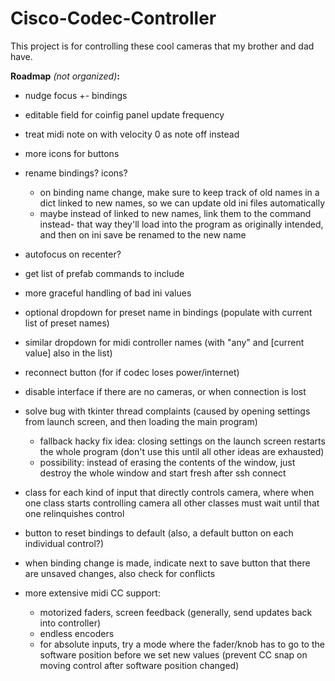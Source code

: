 # Cisco-Codec-Controller

This project is for controlling these cool cameras that my brother and dad have.


**Roadmap** *(not organized)***:**

* nudge focus +- bindings

* editable field for coinfig panel update frequency
* treat midi note on with velocity 0 as note off instead
* more icons for buttons
* rename bindings? icons?
    * on binding name change, make sure to keep track of old names in a dict linked to new names, so we can update old ini files automatically
    * maybe instead of linked to new names, link them to the command instead- that way they'll load into the program as originally intended, and then on ini save be renamed to the new name
* autofocus on recenter?
* get list of prefab commands to include

* more graceful handling of bad ini values

* optional dropdown for preset name in bindings (populate with current list of preset names)
* similar dropdown for midi controller names (with "any" and [current value] also in the list)
* reconnect button (for if codec loses power/internet)
* disable interface if there are no cameras, or when connection is lost

* solve bug with tkinter thread complaints (caused by opening settings from launch screen, and then loading the main program)
    * fallback hacky fix idea: closing settings on the launch screen restarts the whole program (don't use this until all other ideas are exhausted)
    * possibility: instead of erasing the contents of the window, just destroy the whole window and start fresh after ssh connect

* class for each kind of input that directly controls camera, where when one class starts controlling camera all other classes must wait until that one relinquishes control
* button to reset bindings to default (also, a default button on each individual control?)
* when binding change is made, indicate next to save button that there are unsaved changes, also check for conflicts
* more extensive midi CC support:
    * motorized faders, screen feedback (generally, send updates back into controller)
    * endless encoders
    * for absolute inputs, try a mode where the fader/knob has to go to the software position before we set new values (prevent CC snap on moving control after software position changed)
